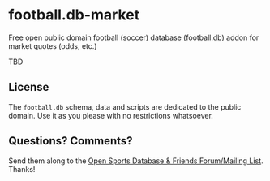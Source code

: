 # football.db-market


Free open public domain football (soccer) database (football.db) addon for market quotes (odds, etc.)


TBD


## License

The `football.db` schema, data and scripts are dedicated to the public domain.
Use it as you please with no restrictions whatsoever.

## Questions? Comments?

Send them along to the [Open Sports Database & Friends Forum/Mailing List](http://groups.google.com/group/opensport).
Thanks!
